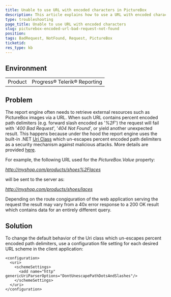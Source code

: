 ```yaml
---
title: Unable to use URL with encoded characters in PictureBox
description: This article explains how to use a URL with encoded characters in the PictureBox report item.
type: troubleshooting
page_title: Unable to use URL with encoded characters
slug: picturebox-encoded-url-bad-request-not-found
position: 
tags: BadRequest, NotFound, Request, PictureBox
ticketid: 
res_type: kb
---
```


## Environment
<table>
	<tr>
		<td>Product</td>
		<td>Progress® Telerik® Reporting</td>
	</tr>
</table>

## Problem
The report engine often needs to retrieve external resources such as PictureBox images via a URL. When such URL contains percent encoded path delimiters (e.g. forward slash encoded as '*%2F*') the request will fail with '*400 Bad Request*', '*404 Not Found*', or yield another unexpected result. This happens because under the hood the report engine uses the built-in .NET [Uri Class](https://docs.microsoft.com/en-us/dotnet/api/system.uri?view=netframework-4.8) which un-escapes percent encoded path delimiters as a security mechanism against malicious attacks. More details are provided [here](https://docs.microsoft.com/en-us/dotnet/framework/configure-apps/file-schema/network/schemesettings-element-uri-settings#remarks).

For example, the following URL used for the *PictureBox.Value* property:

*http://myshop.com/products/shoes%2Flaces* 

will be sent to the server as:

*http://myshop.com/products/shoes/laces*

Depending on the route congiguration of the web application serving the request the result may vary from a 40x error response to a 200 OK result which contains data for an entirely different query.

## Solution
To change the default behavior of the Uri class which un-escapes percent encoded path delimiters, use a configuration file setting for each desired URL scheme in the client application:

`````
<configuration>  
  <uri>  
    <schemeSettings>  
      <add name="http" genericUriParserOptions="DontUnescapePathDotsAndSlashes"/>
    </schemeSettings>  
  </uri>  
</configuration>
`````
